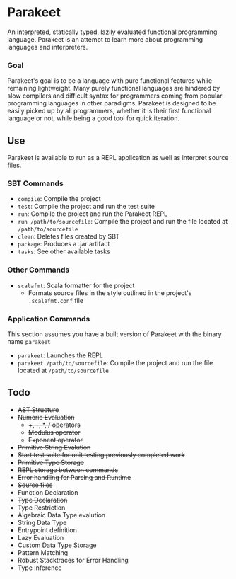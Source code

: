 # Parakeet

An interpreted, statically typed, lazily evaluated functional programming language. Parakeet is an attempt to learn more about programming languages and interpreters.

### Goal
Parakeet's goal is to be a language with pure functional features while remaining lightweight. Many purely functional languages are hindered by slow compilers and difficult syntax for programmers coming from popular programming languages in other paradigms. Parakeet is designed to be easily picked up by all programmers, whether it is their first functional language or not, while being a good tool for quick iteration.

## Use

Parakeet is available to run as a REPL application as well as interpret source files.

### SBT Commands

 * `compile`: Compile the project
 * `test`: Compile the project and run the test suite
 * `run`: Compile the project and run the Parakeet REPL
 * `run /path/to/sourcefile`: Compile the project and run the file located at `/path/to/sourcefile`
 * `clean`: Deletes files created by SBT
 * `package`: Produces a .jar artifact
 * `tasks`: See other available tasks

### Other Commands

 * `scalafmt`: Scala formatter for the project
    * Formats source files in the style outlined in the project's `.scalafmt.conf` file

### Application Commands

This section assumes you have a built version of Parakeet with the binary name `parakeet`

 * `parakeet`: Launches the REPL
 * `parakeet /path/to/sourcefile`: Compile the project and run the file located at `/path/to/sourcefile`

## Todo
* ~~AST Structure~~
* ~~Numeric Evaluation~~
    * ~~+, -, *, / operators~~
    * ~~Modulus operator~~
    * ~~Exponent operator~~
* ~~Primitive String Evalution~~
* ~~Start test suite for unit testing previously completed work~~
* ~~Primitive Type Storage~~
* ~~REPL storage between commands~~
* ~~Error handling for Parsing and Runtime~~
* ~~Source files~~
* Function Declaration
* ~~Type Declaration~~
* ~~Type Restriction~~
* Algebraic Data Type evalution
* String Data Type
* Entrypoint definition
* Lazy Evaluation
* Custom Data Type Storage
* Pattern Matching
* Robust Stacktraces for Error Handling
* Type Inference
